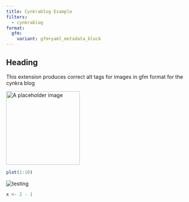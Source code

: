 ```yaml
---
title: Cynkrablog Example
filters:
  - cynkrablog
format:
  gfm:
    variant: gfm+yaml_metadata_block
---
```



## Heading

This extension produces correct alt tags for images in gfm format for
the cynkra blog

<img src="surus.png" class="tw:lg:w-[70%]" alt="A placeholder image"
loading="lazy" width="200" />

``` r
plot(1:10)
```

<img src="example_files/figure-commonmark/test1-1.png" alt="testing" />

<div class="cynkra-collapsible-block">

</div>

``` r
x <- 2 - 1
```
